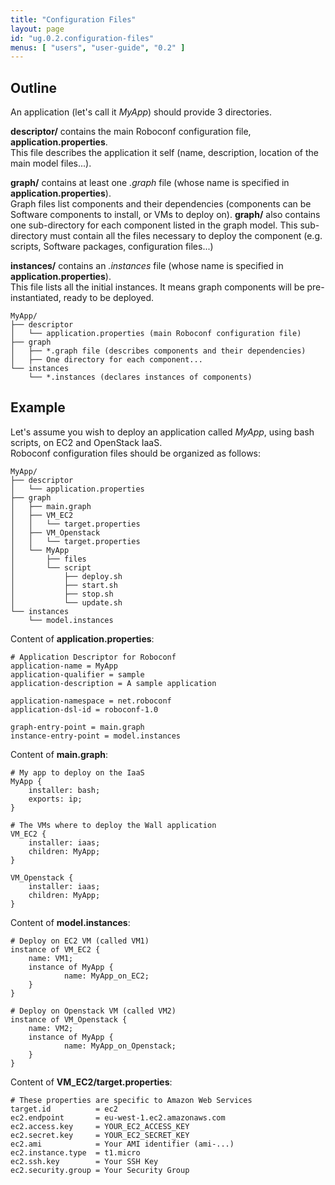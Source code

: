 ```yaml
---
title: "Configuration Files"
layout: page
id: "ug.0.2.configuration-files"
menus: [ "users", "user-guide", "0.2" ]
---
```


## Outline

An application (let's call it *MyApp*) should provide 3 directories.

**descriptor/** contains the main Roboconf configuration file, **application.properties**.  
This file describes the application it self (name, description, location of the main model files...).

**graph/** contains at least one *.graph* file (whose name is specified in **application.properties**).  
Graph files list components and their dependencies (components can be Software components to install, or VMs to deploy on).
**graph/** also contains one sub-directory for each component listed in the graph model.
This sub-directory must contain all the files necessary to deploy the component (e.g. scripts, Software packages, configuration files...)

**instances/** contains an *.instances* file (whose name is specified in **application.properties**).  
This file lists all the initial instances. It means graph components will be pre-instantiated, ready to be deployed.

	MyApp/
	├── descriptor
	│   └── application.properties (main Roboconf configuration file)
	├── graph
	│   ├── *.graph file (describes components and their dependencies)
	│   ├── One directory for each component...
	└── instances
    	└── *.instances (declares instances of components)


## Example

Let's assume you wish to deploy an application called *MyApp*, using bash scripts, on EC2 and OpenStack IaaS.  
Roboconf configuration files should be organized as follows:

	MyApp/
	├── descriptor
	│   └── application.properties
	├── graph
	│   ├── main.graph
	│   ├── VM_EC2
	│   │   └── target.properties
	│   ├── VM_Openstack
	│   │   └── target.properties
	│   └── MyApp
	│       ├── files
	│       └── script
	│           ├── deploy.sh
	│           ├── start.sh
	│           ├── stop.sh
	│           └── update.sh
	└── instances
	    └── model.instances

Content of **application.properties**:

``` properties
# Application Descriptor for Roboconf
application-name = MyApp
application-qualifier = sample
application-description = A sample application

application-namespace = net.roboconf
application-dsl-id = roboconf-1.0

graph-entry-point = main.graph
instance-entry-point = model.instances
```

Content of **main.graph**:

    # My app to deploy on the IaaS
    MyApp {
        installer: bash;
        exports: ip;
    }

    # The VMs where to deploy the Wall application
    VM_EC2 {
        installer: iaas;
        children: MyApp;
    }
    
    VM_Openstack {
        installer: iaas;
        children: MyApp;
    }

Content of **model.instances**:

    # Deploy on EC2 VM (called VM1)
    instance of VM_EC2 {
        name: VM1;
        instance of MyApp {
                name: MyApp_on_EC2;
        }
    }
    
    # Deploy on Openstack VM (called VM2)
    instance of VM_Openstack {
        name: VM2;
        instance of MyApp {
                name: MyApp_on_Openstack;
        }
    }

Content of **VM_EC2/target.properties**:

``` properties
# These properties are specific to Amazon Web Services
target.id          = ec2
ec2.endpoint       = eu-west-1.ec2.amazonaws.com
ec2.access.key     = YOUR_EC2_ACCESS_KEY
ec2.secret.key     = YOUR_EC2_SECRET_KEY
ec2.ami            = Your AMI identifier (ami-...)
ec2.instance.type  = t1.micro
ec2.ssh.key        = Your SSH Key
ec2.security.group = Your Security Group
```

